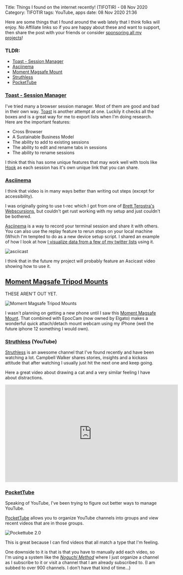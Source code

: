 Title: Things I found on the internet recently! (TIFOTIR) - 08 Nov 2020
Category: TIFOTIR
tags: YouTube, apps
date: 08 Nov 2020 21:36

Here are some things that I found around the web lately that I think folks will enjoy. No Affiliate links so if you are happy about these and want to support, then share the post with your friends or consider [sponsoring all my projects][GitHub Sponsors]! 

### TLDR: ###

 
- [Toast - Session Manager][Toast]
- [Asciinema]
- [Moment Magsafe Mount]
- [Struthless]
- [PocketTube]

### [Toast - Session Manager][Toast]

I've tried many a browser session manager. Most of them are good and bad in their own way. [Toast] is another attempt at one. Luckily it checks all the boxes and is a great way for me to export lists when I'm doing research. Here are the important features:

- Cross Browser
- A Sustainable Business Model
- The ability to add to existing sessions
- The ability to edit and rename tabs in sessions
- The ability to rename sessions

I think that this has some unique features that may work well with tools like [Hook](https://hookproductivity.com) as each session has it's own unique link that you can share.

[Toast]: https://dotoast.com/

### [Asciinema] ###


I think that video is in many ways better than writing out steps (except for accessibility). 

I was originally going to use t-rec which I got from one of [Brett Terpstra's Webscursions](https://brettterpstra.com/2020/10/13/web-excursions-for-october-13-2020/), but couldn't get rust working with my setup and just couldn't be bothered. 

[Asciinema] is a way to record your terminal session and share it with others. You can also use the replay feature to rerun steps on your local machine (Which I'm tempted to do as a new device setup script. I shared an example of how I look at how [I visualize data from a few of my twitter lists](https://github.com/kjaymiller/elasticsearch-twitter-lists) using it.

![asciicast](https://asciinema.org/a/8lnUCpYqt9FalwB3jPvexfRHz.svg)

I think that in the future my project will probably feature an Ascicast video showing how to use it.


[Asciinema]: https://asciinema.org

## [Moment Magsafe Tripod Mounts][Moment Magsafe Mount]
THESE AREN'T OUT YET. 

![Moment Magsafe Tripod Mounts](https://ik.imagekit.io/cxazzw3yew/moment-magsafe-phone-mount.jpeg?tr=w-850)

I wasn't planning on getting a new phone until I saw this
[Moment Magsafe Mount]. That combined with EpocCam (now owned by Elgato) makes a wonderful quick attach/detach mount webcam using my iPhone (well the future iphone 12 something I would own).

[Moment Magsafe Mount]: https://www.shopmoment.com/products/moment-tripod-mount-for-magsafe/

### [Struthless] (YouTube) ###


[Struthless] is an awesome channel that I've found recently and have been watching a lot. Campbell Walker shares stories, insights and a kickass attitude that after watching I usually just hit the next one and keep going.

Here a great video about drawing a cat and a very similar feeling I have about distractions.

<iframe width="560" height="315" src="https://www.youtube.com/embed/44H76Bbvung" frameborder="0" allow="accelerometer; autoplay; clipboard-write; encrypted-media; gyroscope; picture-in-picture" allowfullscreen></iframe>

[Struthless]: https://www.youtube.com/channel/UCvcEBQ0K3UsQ8bzWKHKQmbw

### [PocketTube] ###

Speaking of YouTube, I've been trying to figure out better ways to manage YouTube. 

[PocketTube] allows you to organize YouTube channels into groups and view recent videos that are in those groups. 

![Pockettube 2.0](https://ik.imagekit.io/cxazzw3yew/pockettube2.png?tr=500)

This is great because I can find videos that all match a type that I'm feeling.

One downside to it is that is that you have to manually add each video, so I'm using a system like the [_Noguchi Method_](https://lifehacker.com/the-noguchi-filing-system-keeps-paper-documents-organiz-1593529432) where I just organize a channel as I subscribe to it or visit a channel that I am already subscribed to. (I am subbed to over 900 channels. I don't have that kind of time...)

[PocketTube]: https://yousub.info/
[Github Sponsors]: https://github.com/sponsors/kjaymiller
